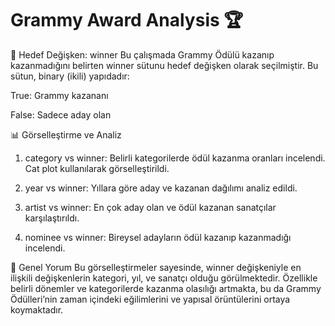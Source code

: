 # Grammy Award Analysis 🏆

🎯 Hedef Değişken: winner
Bu çalışmada Grammy Ödülü kazanıp kazanmadığını belirten winner sütunu hedef değişken olarak seçilmiştir. Bu sütun, binary (ikili) yapıdadır:

True: Grammy kazananı

False: Sadece aday olan

📊 Görselleştirme ve Analiz
1. category vs winner:
Belirli kategorilerde ödül kazanma oranları incelendi. Cat plot kullanılarak görselleştirildi.

2. year vs winner:
Yıllara göre aday ve kazanan dağılımı analiz edildi. 

3. artist vs winner:
En çok aday olan ve ödül kazanan sanatçılar karşılaştırıldı.

4. nominee vs winner:
Bireysel adayların ödül kazanıp kazanmadığı incelendi. 

🧠 Genel Yorum
Bu görselleştirmeler sayesinde, winner değişkeniyle en ilişkili değişkenlerin kategori, yıl, ve sanatçı olduğu görülmektedir. Özellikle belirli dönemler ve kategorilerde kazanma olasılığı artmakta, bu da Grammy Ödülleri’nin zaman içindeki eğilimlerini ve yapısal örüntülerini ortaya koymaktadır.
